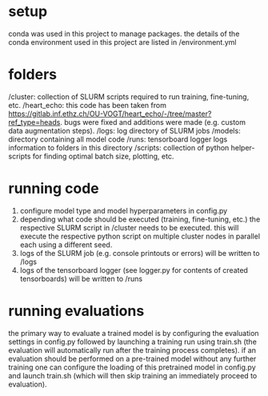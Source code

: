 # setup
conda was used in this project to manage packages. the details of the conda environment used in this project are listed in /environment.yml


# folders
/cluster:       collection of SLURM scripts required to run training, fine-tuning, etc.
/heart_echo:    this code has been taken from https://gitlab.inf.ethz.ch/OU-VOGT/heart_echo/-/tree/master?ref_type=heads. bugs were fixed and additions were made (e.g. custom data augmentation steps).
/logs:          log directory of SLURM jobs 
/models:        directory containing all model code
/runs:          tensorboard logger logs information to folders in this directory
/scripts:       collection of python helper-scripts for finding optimal batch size, plotting, etc. 


# running code
1. configure model type and model hyperparameters in config.py
2. depending what code should be executed (training, fine-tuning, etc.) the respective SLURM script in /cluster needs to be executed. this will execute the respective python script on multiple cluster nodes in parallel each using a different seed.
3. logs of the SLURM job (e.g. console printouts or errors) will be written to /logs
4. logs of the tensorboard logger (see logger.py for contents of created tensorboards) will be written to /runs


# running evaluations
the primary way to evaluate a trained model is by configuring the evaluation settings in config.py followed by launching a training run using train.sh (the evaluation will automatically run after the training process completes).
if an evaluation should be performed on a pre-trained model without any further training one can configure the loading of this pretrained model in config.py and launch train.sh (which will then skip training an immediately proceed to evaluation).
